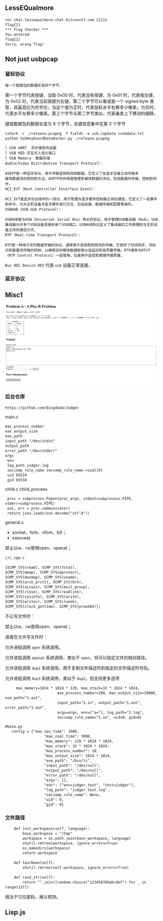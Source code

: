 ## LessEQualmore

```
>nc chal-lessequalmore.chal.hitconctf.com 11111
flag{1}
*** Flag Checker ***
You entered:
flag{1}
Sorry, wrong flag!
```







## Not just usbpcap

### 鼠标协议

  	每一个数据包的数据区有四个字节，

第一个字节代表按键，当取 0x00 时，代表没有按键、为 0x01 时，代表按左键，为 0x02 时，代表当前按键为右键。第二个字节可以看成是一个 signed byte 类型，其最高位为符号位，当这个值为正时，代表鼠标水平右移多少像素，为负时，代表水平左移多少像素。第三个字节与第二字节类似，代表垂直上下移动的偏移。 

键盘数据包的数据长度为 8 个字节，击键信息集中在第 3 个字节 

```
tshark -r ./release.pcapng -T fields -e usb.capdata >usbdata.txt
python UsbKeyboardDataHacker.py ./release.pcapng
```

```
l USB UART  异步接收传送器
l USB HID 交互式人性化接口
l USB Memory  数据存储
Audio/Video Distribution Transport Protocol）：

AVDTP是一种蓝牙协议，用于传输音频和视频数据。它定义了在蓝牙设备之间传输多
媒体数据流的规则和方法。AVDTP的作用是管理多媒体数据的流动，包括数据的传输、控制和同步。
HCI_EVT（Host Controller Interface Event）：

HCI_EVT是蓝牙协议栈中的一部分，用于管理与蓝牙硬件控制器之间的通信。它定义了一组事件和命令，允许主机设备与蓝牙硬件进行交互，包括连接、数据传输和配置等操作。
USBHUB（USB Hub Protocol）：

USBHUB是与USB（Universal Serial Bus）相关的协议，用于管理USB集线器（Hub）。USB集线器允许多个USB设备连接到单个USB端口，USBHUB协议定义了集线器的工作原理和与主机设备之间的通信方式。
RTP（Real-time Transport Protocol）：

RTP是一种用于实时数据传输的协议，通常用于音频和视频流的传输。它提供了时间同步、流标识和数据流传输的机制，以确保实时媒体数据能够以低延迟和高质量传输。RTP通常与RTCP（RTP Control Protocol）一起使用，后者用于监控和管理传输质量。
```

 `Bus 002 Device 002` 代表 `usb` 设备正常连接， 

### 蓝牙协议







## Misc1

![1694226682107](Untitled%201/1694226682107.png)







### 后台仓库

```
https://github.com/QingdaoU/Judger
```



main.c

```
max_process_number
max_output_size
exe_path
input_path "/dev/stdin"
output_path
error_path "/dev/stderr"
args
 env
 log_path judger.log
 seccomp_rule_name seccomp_rule_name->sval[0]
 uid 65534
 gid 65534
```

child.c  child_process








```
 proc = subprocess.Popen(proc_args, stdout=subprocess.PIPE, stderr=subprocess.PIPE)
 out, err = proc.communicate()
 return json.loads(out.decode("utf-8"))
```





general.c

-  socket、fork、vfork、kill；
  - execveat

  禁止以w、rw使用open、openat；

```
//c_cpp.c

{SCMP_SYS(read), SCMP_SYS(fstat),
SCMP_SYS(mmap), SCMP_SYS(mprotect),
SCMP_SYS(munmap), SCMP_SYS(uname),
SCMP_SYS(arch_prctl), SCMP_SYS(brk),
SCMP_SYS(access), SCMP_SYS(exit_group),
SCMP_SYS(close), SCMP_SYS(readlink),
SCMP_SYS(sysinfo), SCMP_SYS(write),
SCMP_SYS(writev), SCMP_SYS(lseek),
SCMP_SYS(clock_gettime), SCMP_SYS(pread64)}; 
```

  不让写文件时：

禁止以w、rw使用open、openat；

或者在允许写文件时：

 允许进程调用 `open` 系统调用。 

 允许进程调用 `openat` 系统调用，类似于 `open`，但可以指定文件的相对路径。 

 允许进程调用 `dup2` 系统调用，用于复制文件描述符到指定的文件描述符号码。 

 允许进程调用 `dup3` 系统调用，类似于 `dup2`，但支持更多选项 



```
     max_memory=1024 * 1024 * 128, max_stack=32 * 1024 * 1024,
                        max_process_number=200, max_output_size=10000, exe_path="1.out",
                        input_path="1.in", output_path="1.out", error_path="1.out",
                        args=args, env=["a="], log_path="1.log",
                        seccomp_rule_name="1.so", uid=0, gid=0)
```

```
#base.py
   config = {"max_cpu_time": 1000,
                  "max_real_time": 3000,
                  "max_memory": 128 * 1024 * 1024,
                  "max_stack": 32 * 1024 * 1024,
                  "max_process_number": 10,
                  "max_output_size": 1024 * 1024,
                  "exe_path": "/bin/ls",
                  "input_path": "/dev/null",
                  "output_path": "/dev/null",
                  "error_path": "/dev/null",
                  "args": [],
                  "env": ["env=judger_test", "test=judger"],
                  "log_path": "judger_test.log",
                  "seccomp_rule_name": None,
                  "uid": 0,
                  "gid": 0}
```



### 文件路径

```
    def init_workspace(self, language):
        base_workspace = "/tmp"
        workspace = os.path.join(base_workspace, language)
        shutil.rmtree(workspace, ignore_errors=True)
        os.makedirs(workspace)
        return workspace

    def tearDown(self):
        shutil.rmtree(self.workspace, ignore_errors=True)

    def rand_str(self):
        return "".join([random.choice("123456789abcdef") for _ in range(12)])

```

相当于12位密码，难以预测。

## Lisp.js